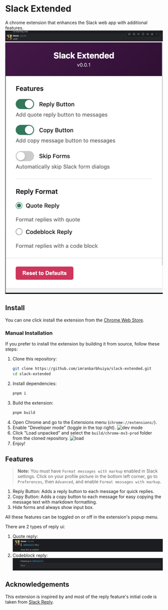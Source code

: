 # Slack Extended

A chrome extension that enhances the Slack web app with additional features.
![alt text](/.github/demo.png)
![alt text](/.github/popup.png)

## Install

You can one click install the extension from the [Chrome Web Store](https://chrome.google.com/webstore/detail/slack-extended/nfpkgencphfibchjlcfkgikamdiekepp).

### Manual Installation

If you prefer to install the extension by building it from source, follow these steps:

1. Clone this repository:
   ```sh
   git clone https://github.com/imranbarbhuiya/slack-extended.git
   cd slack-extended
   ```
2. Install dependencies:
   ```sh
   pnpm i
   ```
3. Build the extension:
   ```sh
   pnpm build
   ```
4. Open Chrome and go to the Extensions menu (`chrome://extensions/`).
5. Enable "Developer mode" (toggle in the top right).
   ![dev mode](./images/devmode.png)
6. Click "Load unpacked" and select the `build/chrome-mv3-prod` folder from the cloned repository.
   ![load](./images/load.png)
7. Enjoy!

## Features

> **Note:** You must have `Format messages with markup` enabled in Slack settings.
> Click on your profile picture in the bottom left corner, go to `Preferences`, then `Advanced`, and enable `Format messages with markup`.

1. Reply Button: Adds a reply button to each message for quick replies.
2. Copy Button: Adds a copy button to each message for easy copying the message text with markdown formatting.
3. Hide forms and always show input box.

All these features can be toggled on or off in the extension's popup menu.

There are 2 types of reply ui:

1. Quote reply:
   ![alt text](/.github/quote.png)
2. Codeblock reply:
   ![alt text](/.github/codeblock.png)

## Acknowledgements

This extension is inspired by and most of the reply feature's initial code is taken from [Slack Reply](https://github.com/pashpashpash/slack-reply).
